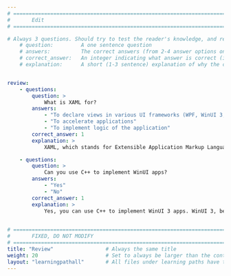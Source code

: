 ```yaml
---
# ================================================================================
#       Edit
# ================================================================================

# Always 3 questions. Should try to test the reader's knowledge, and reinforce the key points you want them to remember.
    # question:         A one sentence question
    # answers:          The correct answers (from 2-4 answer options only). Should be surrounded by quotes.
    # correct_answer:   An integer indicating what answer is correct (index starts from 0)
    # explanation:      A short (1-3 sentence) explanation of why the correct answer is correct. Can add additional context if desired


review:
    - questions:
        question: >
            What is XAML for?
        answers:
            - "To declare views in various UI frameworks (WPF, WinUI 3, Xamarin Forms)"
            - "To accelerate applications"
            - "To implement logic of the application"
        correct_answer: 1
        explanation: >
            XAML, which stands for Extensible Application Markup Language, is a declarative XML-based language used primarily for defining graphical user interfaces in various Microsoft frameworks and technologies, including WPF (Windows Presentation Foundation), UWP (Universal Windows Platform), Xamarin.Forms, and WinUI.

    - questions:
        question: >
            Can you use C++ to implement WinUI apps?
        answers:
            - "Yes"
            - "No"            
        correct_answer: 1
        explanation: >
            Yes, you can use C++ to implement WinUI 3 apps. WinUI 3, being a part of the Windows App SDK, supports development in both C++ and C#
            

# ================================================================================
#       FIXED, DO NOT MODIFY
# ================================================================================
title: "Review"                 # Always the same title
weight: 20                      # Set to always be larger than the content in this path
layout: "learningpathall"       # All files under learning paths have this same wrapper
---
```

